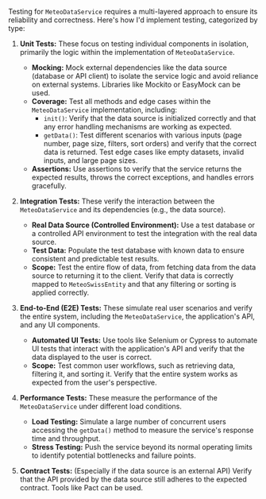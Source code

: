 Testing for `MeteoDataService` requires a multi-layered approach to ensure its reliability and correctness. Here's how I'd implement testing, categorized by type:

1. **Unit Tests:** These focus on testing individual components in isolation, primarily the logic within the implementation of `MeteoDataService`.
    *   **Mocking:** Mock external dependencies like the data source (database or API client) to isolate the service logic and avoid reliance on external systems.  Libraries like Mockito or EasyMock can be used.
    *   **Coverage:** Test all methods and edge cases within the `MeteoDataService` implementation, including:
        *   `init()`: Verify that the data source is initialized correctly and that any error handling mechanisms are working as expected.
        *   `getData()`: Test different scenarios with various inputs (page number, page size, filters, sort orders) and verify that the correct data is returned.  Test edge cases like empty datasets, invalid inputs, and large page sizes.
    *   **Assertions:** Use assertions to verify that the service returns the expected results, throws the correct exceptions, and handles errors gracefully.

2. **Integration Tests:** These verify the interaction between the `MeteoDataService` and its dependencies (e.g., the data source).
    *   **Real Data Source (Controlled Environment):** Use a test database or a controlled API environment to test the integration with the real data source.
    *   **Test Data:** Populate the test database with known data to ensure consistent and predictable test results.
    *   **Scope:** Test the entire flow of data, from fetching data from the data source to returning it to the client.  Verify that data is correctly mapped to `MeteoSwissEntity` and that any filtering or sorting is applied correctly.

3. **End-to-End (E2E) Tests:** These simulate real user scenarios and verify the entire system, including the `MeteoDataService`, the application's API, and any UI components.
    *   **Automated UI Tests:** Use tools like Selenium or Cypress to automate UI tests that interact with the application's API and verify that the data displayed to the user is correct.
    *   **Scope:** Test common user workflows, such as retrieving data, filtering it, and sorting it.  Verify that the entire system works as expected from the user's perspective.

4. **Performance Tests:** These measure the performance of the `MeteoDataService` under different load conditions.
    *   **Load Testing:** Simulate a large number of concurrent users accessing the `getData()` method to measure the service's response time and throughput.
    *   **Stress Testing:** Push the service beyond its normal operating limits to identify potential bottlenecks and failure points.

5. **Contract Tests:** (Especially if the data source is an external API) Verify that the API provided by the data source still adheres to the expected contract. Tools like Pact can be used.